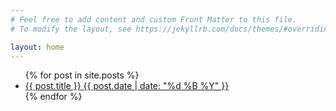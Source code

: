 ```yaml
---
# Feel free to add content and custom Front Matter to this file.
# To modify the layout, see https://jekyllrb.com/docs/themes/#overriding-theme-defaults

layout: home
---
```


<ul class="list-posts">
    {% for post in site.posts %}
        <li class="post-teaser">
            <a href="{{ post.url | prepend: site.baseurl }}">
                <span class="post-teaser__title">{{ post.title }}</span>
                <span class="post-teaser__date">{{ post.date | date: "%d %B %Y" }}</span>
            </a>
        </li>
    {% endfor %}
</ul>
